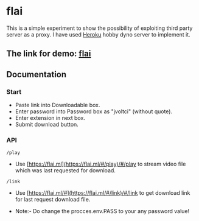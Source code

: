 # flai

This is a simple experiment to show the possibility of exploiting third party server as a proxy.
I have used [Heroku](https://www.heroku.com/) hobby dyno server to implement it.

## The link for demo: [flai](https://flai.ml/)

## Documentation
### Start

* Paste link into Downloadable box.
* Enter password into Password box as "jvoltci" (without quote).
* Enter extension in next box.
* Submit download button.

### API
```
/play
```
* Use [https://flai.ml](https://flai.ml/#/play)/#/play to stream video file which was last requested for download.

```
/link
```

* Use [https://flai.ml/#](https://flai.ml/#/link)/#/link to get download link for last request download file.

* Note:- Do change the procces.env.PASS to your any password value!
